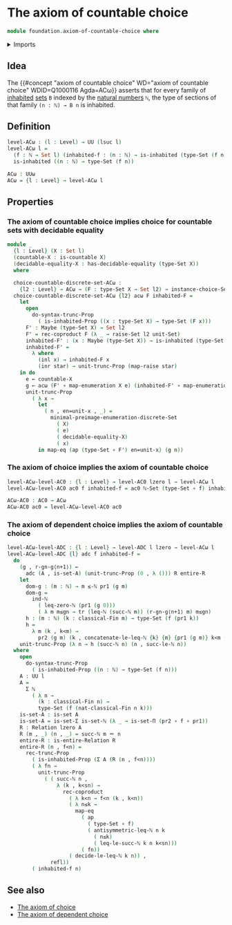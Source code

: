 # The axiom of countable choice

```agda
module foundation.axiom-of-countable-choice where
```

<details><summary>Imports</summary>

```agda
open import elementary-number-theory.equality-natural-numbers
open import elementary-number-theory.inequality-natural-numbers
open import elementary-number-theory.natural-numbers
open import elementary-number-theory.strict-inequality-natural-numbers

open import foundation.action-on-identifications-functions
open import foundation.axiom-of-choice
open import foundation.axiom-of-dependent-choice
open import foundation.binary-relations
open import foundation.coproduct-types
open import foundation.decidable-equality
open import foundation.dependent-pair-types
open import foundation.embeddings
open import foundation.equivalences
open import foundation.function-types
open import foundation.identity-types
open import foundation.inhabited-types
open import foundation.maybe
open import foundation.propositional-truncations
open import foundation.raising-universe-levels
open import foundation.sets
open import foundation.transport-along-identifications
open import foundation.unit-type
open import foundation.univalence
open import foundation.universe-levels

open import set-theory.countable-sets

open import univalent-combinatorics.classical-finite-types
```

</details>

## Idea

The
{{#concept "axiom of countable choice" WD="axiom of countable choice" WDID=Q1000116 Agda=ACω}}
asserts that for every family of [inhabited](foundation.inhabited-types.md)
[sets](foundation.sets.md) `B` indexed by the
[natural numbers](elementary-number-theory.natural-numbers.md) `ℕ`, the type of
sections of that family `(n : ℕ) → B n` is inhabited.

## Definition

```agda
level-ACω : (l : Level) → UU (lsuc l)
level-ACω l =
  (f : ℕ → Set l) (inhabited-f : (n : ℕ) → is-inhabited (type-Set (f n))) →
  is-inhabited ((n : ℕ) → type-Set (f n))

ACω : UUω
ACω = {l : Level} → level-ACω l
```

## Properties

### The axiom of countable choice implies choice for countable sets with decidable equality

```agda
module _
  {l : Level} (X : Set l)
  (countable-X : is-countable X)
  (decidable-equality-X : has-decidable-equality (type-Set X))
  where

  choice-countable-discrete-set-ACω :
    {l2 : Level} → ACω → (F : type-Set X → Set l2) → instance-choice-Set X F
  choice-countable-discrete-set-ACω {l2} acω F inhabited-F =
    let
      open
        do-syntax-trunc-Prop
          ( is-inhabited-Prop ((x : type-Set X) → type-Set (F x)))
      F' : Maybe (type-Set X) → Set l2
      F' = rec-coproduct F (λ _ → raise-Set l2 unit-Set)
      inhabited-F' : (x : Maybe (type-Set X)) → is-inhabited (type-Set (F' x))
      inhabited-F' =
        λ where
          (inl x) → inhabited-F x
          (inr star) → unit-trunc-Prop (map-raise star)
    in do
      e ← countable-X
      g ← acω (F' ∘ map-enumeration X e) (inhabited-F' ∘ map-enumeration X e)
      unit-trunc-Prop
        ( λ x →
          let
            ( n , en=unit-x , _) =
              minimal-preimage-enumeration-discrete-Set
                ( X)
                ( e)
                ( decidable-equality-X)
                ( x)
          in map-eq (ap (type-Set ∘ F') en=unit-x) (g n))
```

### The axiom of choice implies the axiom of countable choice

```agda
level-ACω-level-AC0 : {l : Level} → level-AC0 lzero l → level-ACω l
level-ACω-level-AC0 ac0 f inhabited-f = ac0 ℕ-Set (type-Set ∘ f) inhabited-f

ACω-AC0 : AC0 → ACω
ACω-AC0 ac0 = level-ACω-level-AC0 ac0
```

### The axiom of dependent choice implies the axiom of countable choice

```agda
level-ACω-level-ADC : {l : Level} → level-ADC l lzero → level-ACω l
level-ACω-level-ADC {l} adc f inhabited-f =
  do
    (g , r-gn-g⟨n+1⟩) ←
      adc (A , is-set-A) (unit-trunc-Prop (0 , λ ())) R entire-R
    let
      dom-g : (m : ℕ) → m ≤-ℕ pr1 (g m)
      dom-g =
        ind-ℕ
          ( leq-zero-ℕ (pr1 (g 0)))
          ( λ m m≤gn → tr (leq-ℕ (succ-ℕ m)) (r-gn-g⟨n+1⟩ m) m≤gn)
      h : (m : ℕ) (k : classical-Fin m) → type-Set (f (pr1 k))
      h =
        λ m (k , k<m) →
          pr2 (g m) (k , concatenate-le-leq-ℕ {k} {m} {pr1 (g m)} k<m (dom-g m))
    unit-trunc-Prop (λ n → h (succ-ℕ n) (n , succ-le-ℕ n))
  where
    open
      do-syntax-trunc-Prop
        ( is-inhabited-Prop ((n : ℕ) → type-Set (f n)))
    A : UU l
    A =
      Σ ℕ
        ( λ n →
          (k : classical-Fin n) →
          type-Set (f (nat-classical-Fin n k)))
    is-set-A : is-set A
    is-set-A = is-set-Σ is-set-ℕ (λ _ → is-set-Π (pr2 ∘ f ∘ pr1))
    R : Relation lzero A
    R (m , _) (n , _) = succ-ℕ m ＝ n
    entire-R : is-entire-Relation R
    entire-R (n , f<n) =
      rec-trunc-Prop
        ( is-inhabited-Prop (Σ A (R (n , f<n))))
        ( λ fn →
          unit-trunc-Prop
            ( ( succ-ℕ n ,
                λ (k , k<sn) →
                  rec-coproduct
                    ( λ k<n → f<n (k , k<n))
                    ( λ n≤k →
                      map-eq
                        ( ap
                          ( type-Set ∘ f)
                          ( antisymmetric-leq-ℕ n k
                            ( n≤k)
                            ( leq-le-succ-ℕ k n k<sn)))
                        ( fn))
                    ( decide-le-leq-ℕ k n)) ,
              refl))
        ( inhabited-f n)
```

## See also

- [The axiom of choice](foundation.axiom-of-choice.md)
- [The axiom of dependent choice](foundation.axiom-of-dependent-choice.md)
